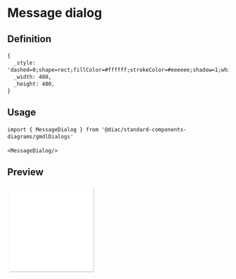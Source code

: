# Message dialog

## Definition

```
{
  _style: 'dashed=0;shape=rect;fillColor=#ffffff;strokeColor=#eeeeee;shadow=1;whiteSpace=wrap;html=1;',
  _width: 480,
  _height: 480,
}
```

## Usage

```
import { MessageDialog } from '@diac/standard-components-diagrams/gmdlDialogs'

<MessageDialog/>
```

## Preview

<img src="./message-dialog.png" width="200"/>
